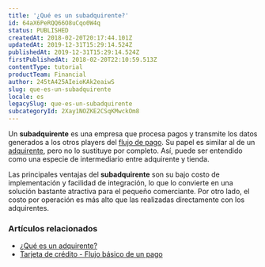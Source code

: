 ```yaml
---
title: '¿Qué es un subadquirente?'
id: 64aX6PeRQQ66O8uCqo0W4q
status: PUBLISHED
createdAt: 2018-02-20T20:17:44.101Z
updatedAt: 2019-12-31T15:29:14.524Z
publishedAt: 2019-12-31T15:29:14.524Z
firstPublishedAt: 2018-02-20T22:10:59.513Z
contentType: tutorial
productTeam: Financial
author: 245tA425AIeioKAk2eaiwS
slug: que-es-un-subadquirente
locale: es
legacySlug: que-es-un-subadquirente
subcategoryId: 2Xay1NOZKE2CSqKMwckOm8
---
```


Un __subadquirente__ es una empresa que procesa pagos y transmite los datos generados a los otros players del [flujo de pago](/es/faq/tarjeta-de-credito-flujo-basico-de-un-pago). Su papel es similar al de un [adquirente](/es/tutorial/que-es-un-adquirente), pero no lo sustituye por completo. Así, puede ser entendido como una especie de intermediario entre adquirente y tienda.

Las principales ventajas del __subadquirente__ son su bajo costo de implementación y facilidad de integración, lo que lo convierte en una solución bastante atractiva para el pequeño comerciante. Por otro lado, el costo por operación es más alto que las realizadas directamente con los adquirentes.

### Artículos relacionados
- [¿Qué es un adquirente?](/es/tutorial/que-es-un-adquirente)
- [Tarjeta de crédito - Flujo básico de un pago](/es/faq/tarjeta-de-credito-flujo-basico-de-un-pago)
